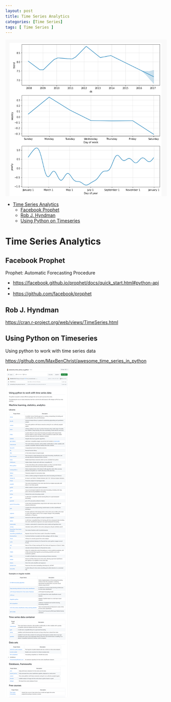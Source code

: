 ```yaml
---
layout: post
title: Time Series Analytics 
categories: [Time Series]
tags: [ Time Series ]
--- 
```

![](../pics/20230713125711_timeseries.png)

- [Time Series Analytics](#time-series-analytics)
  - [Facebook Prophet](#facebook-prophet)
  - [Rob J. Hyndman](#rob-j-hyndman)
  - [Using Python on Timeseries](#using-python-on-timeseries)

# Time Series Analytics 

## Facebook Prophet
Prophet: Automatic Forecasting Procedure

- <https://facebook.github.io/prophet/docs/quick_start.html#python-api>
- 
- <https://github.com/facebook/prophet>
## Rob J. Hyndman

<https://cran.r-project.org/web/views/TimeSeries.html>

## Using Python on Timeseries
Using python to work with time series data

<https://github.com/MaxBenChrist/awesome_time_series_in_python>

![](../pic/20230901125259.png)
